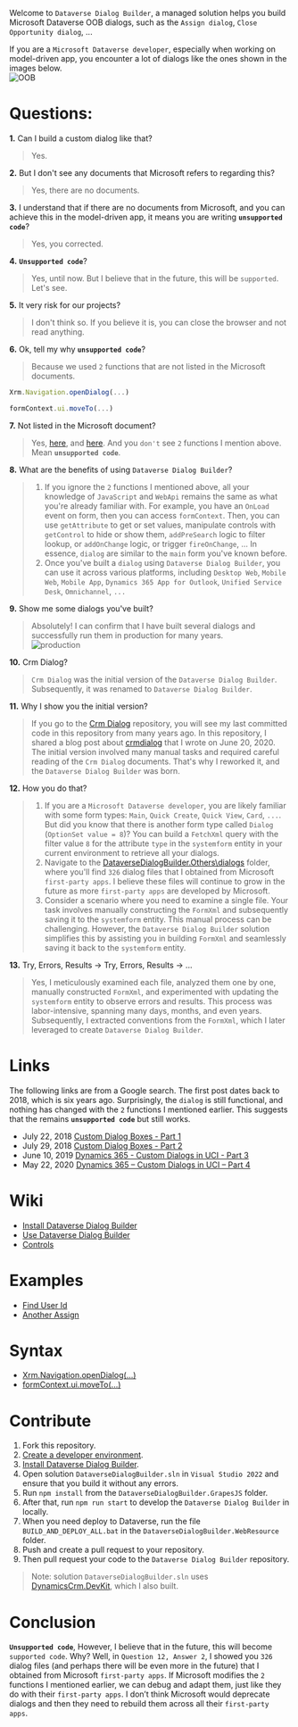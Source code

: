Welcome to ```Dataverse Dialog Builder```, a managed solution helps you build Microsoft Dataverse OOB dialogs, such as the ```Assign dialog```, ```Close Opportunity dialog```, ...

If you are a ```Microsoft Dataverse developer```, especially when working on model-driven app, you encounter a lot of dialogs like the ones shown in the images below.\
![OOB](DataverseDialogBuilder.Others/images/oob.gif)

# Questions:
**1.** Can I build a custom dialog like that?
> Yes.

**2.** But I don't see any documents that Microsoft refers to regarding this?
> Yes, there are no documents.

**3.** I understand that if there are no documents from Microsoft, and you can achieve this in the model-driven app, it means you are writing **```unsupported code```**?
> Yes, you corrected.

**4.** **```Unsupported code```**?
> Yes, until now. But I believe that in the future, this will be ```supported```. Let's see.

**5.** It very risk for our projects?
> I don't think so. If you believe it is, you can close the browser and not read anything.

**6.** Ok, tell my why **```unsupported code```**?
> Because we used ```2``` functions that are not listed in the Microsoft documents.
```js
Xrm.Navigation.openDialog(...)
```
```js
formContext.ui.moveTo(...)
```
**7.** Not listed in the Microsoft document?
> Yes, [here](https://learn.microsoft.com/en-us/power-apps/developer/model-driven-apps/clientapi/reference/xrm-navigation), and [here](https://learn.microsoft.com/en-us/power-apps/developer/model-driven-apps/clientapi/reference/formcontext-ui). And you ```don't``` see ```2``` functions I mention above. Mean **```unsupported code```**.

**8.** What are the benefits of using ```Dataverse Dialog Builder```?
> 1. If you ignore the ```2``` functions I mentioned above, all your knowledge of ```JavaScript``` and ```WebApi``` remains the same as what you're already familiar with. For example, you have an ```OnLoad``` event on form, then you can access ```formContext```. Then, you can use ```getAttribute``` to get or set values, manipulate controls with ```getControl``` to hide or show them, ```addPreSearch``` logic to filter lookup, or ```addOnChange``` logic, or trigger ```fireOnChange```, ... In essence, ```dialog``` are similar to the ```main``` form you've known before.
> 2. Once you've built a ```dialog``` using ```Dataverse Dialog Builder```, you can use it across various platforms, including ```Desktop Web```, ```Mobile Web```, ```Mobile App```, ```Dynamics 365 App for Outlook```, ```Unified Service Desk```, ```Omnichannel```, ```...```

**9.** Show me some dialogs you've built?
>Absolutely! I can confirm that I have built several dialogs and successfully run them in production for many years.\
![production](DataverseDialogBuilder.Others/images/production.gif)

**10.** Crm Dialog?
>```Crm Dialog``` was the initial version of the ```Dataverse Dialog Builder```. Subsequently, it was renamed to ```Dataverse Dialog Builder```.

**11.** Why I show you the initial version?
>If you go to the [Crm Dialog](https://github.com/phuocle/crmdialog) repository, you will see my last committed code in this repository from many years ago. In this repository, I shared a blog post about [crmdialog](https://www.phuocle.net/post/2020-06-20-crmdialog) that I wrote on June 20, 2020. The initial version involved many manual tasks and required careful reading of the ```Crm Dialog``` documents. That's why I reworked it, and the ```Dataverse Dialog Builder``` was born.

**12.** How you do that?
>1. If you are a ```Microsoft Dataverse developer```, you are likely familiar with some form types: ```Main```, ```Quick Create```, ```Quick View```, ```Card```, ```...```. But did you know that there is another form type called ```Dialog``` (```OptionSet value = 8```)? You can build a ```FetchXml``` query with the filter value ```8``` for the attribute ```type``` in the ```systemform``` entity in your current environment to retrieve all your dialogs.
>2. Navigate to the [DataverseDialogBuilder.Others\dialogs](https://github.com/phuocle/Dataverse-Dialog-Builder/tree/main/DataverseDialogBuilder.Others/dialogs) folder, where you'll find ```326``` dialog files that I obtained from Microsoft ```first-party apps```. I believe these files will continue to grow in the future as more ```first-party apps``` are developed by Microsoft.
> 3. Consider a scenario where you need to examine a single file. Your task involves manually constructing the ```FormXml``` and subsequently saving it to the ```systemform``` entity. This manual process can be challenging. However, the ```Dataverse Dialog Builder``` solution simplifies this by assisting you in building ```FormXml``` and seamlessly saving it back to the ```systemform``` entity.

**13.** Try, Errors, Results -> Try, Errors, Results -> ...
>Yes, I meticulously examined each file, analyzed them one by one, manually constructed ```FormXml```, and experimented with updating the ```systemform``` entity to observe errors and results. This process was labor-intensive, spanning many days, months, and even years. Subsequently, I extracted conventions from the ```FormXml```, which I later leveraged to create ```Dataverse Dialog Builder```.

# Links
The following links are from a Google search. The first post dates back to 2018, which is six years ago. Surprisingly, the ```dialog``` is still functional, and nothing has changed with the ```2``` functions I mentioned earlier. This suggests that the remains **```unsupported code```** but still works.

* July 22, 2018 [Custom Dialog Boxes - Part 1](https://bguidinger.com/blog/custom-dialog-boxes-part-1)
* July 29, 2018 [Custom Dialog Boxes - Part 2](https://bguidinger.com/blog/custom-dialog-boxes-part-2)
* June 10, 2019 [Dynamics 365 - Custom Dialogs in UCI - Part 3](https://blog.thenetw.org/2019/06/10/dynamics-365-custom-dialogs-in-uci-part-3)
* May 22, 2020 [Dynamics 365 – Custom Dialogs in UCI – Part 4](https://blog.danijel.se/posts/dynamics-365-custom-dialogs-in-uci-part-4)

# Wiki

* [Install Dataverse Dialog Builder](https://github.com/phuocle/Dataverse-Dialog-Builder/wiki/Install-Dataverse-Dialog-Builder)
* [Use Dataverse Dialog Builder](https://github.com/phuocle/Dataverse-Dialog-Builder/wiki/Use-Dataverse-Dialog-Builder)
* [Controls](https://github.com/phuocle/Dataverse-Dialog-Builder/wiki/Controls)

# Examples

* [Find User Id](https://github.com/phuocle/Dataverse-Dialog-Builder/wiki/Find-User-Id)
* [Another Assign](https://github.com/phuocle/Dataverse-Dialog-Builder/wiki/Another-Assign)

# Syntax
* [Xrm.Navigation.openDialog(...)](https://github.com/phuocle/Dataverse-Dialog-Builder/wiki/openDialog)
* [formContext.ui.moveTo(...)](https://github.com/phuocle/Dataverse-Dialog-Builder/wiki/moveTo)

# Contribute
1. Fork this repository.
2. [Create a developer environment](https://learn.microsoft.com/en-us/power-platform/developer/create-developer-environment).
3. [Install Dataverse Dialog Builder](https://github.com/phuocle/Dataverse-Dialog-Builder/wiki/Install-Dataverse-Dialog-Builder).
4. Open solution ```DataverseDialogBuilder.sln``` in ```Visual Studio 2022``` and ensure that you build it without any errors.
5. Run ```npm install``` from the ```DataverseDialogBuilder.GrapesJS``` folder.
6. After that, run ```npm run start``` to develop the ```Dataverse Dialog Builder``` in locally.
7. When you need deploy to Dataverse, run the file ```BUILD_AND_DEPLOY_ALL.bat``` in the ```DataverseDialogBuilder.WebResource``` folder.
8. Push and create a pull request to your repository.
9. Then pull request your code to the ```Dataverse Dialog Builder``` repository.

>Note: solution ```DataverseDialogBuilder.sln``` uses [DynamicsCrm.DevKit](https://github.com/phuocle/Dynamics-Crm-DevKit), which I also built.

# Conclusion
**```Unsupported code```**, However, I believe that in the future, this will become ```supported code```. Why? Well, in ```Question 12, Answer 2```, I showed you ```326``` dialog files (and perhaps there will be even more in the future) that I obtained from Microsoft ```first-party apps```. If Microsoft modifies the ```2``` functions I mentioned earlier, we can debug and adapt them, just like they do with their ```first-party apps```. I don’t think Microsoft would deprecate dialogs and then they need to rebuild them across all their ```first-party apps```.
